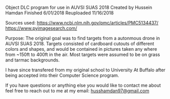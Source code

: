 Object DLC program for use in AUVSI SUAS 2018
Created by Hussein Hamdan 
Finished 6/01/2018 
Reuploaded 11/16/2018

Sources used:
https://www.ncbi.nlm.nih.gov/pmc/articles/PMC5134437/
https://www.pyimagesearch.com/


Purpose:
The original goal was to find targets from a autonmous drone in AUVSI SUAS 2018. Targets consisted of
cardboard cutouts of different colors and shapes, and would be contained in pictures taken any where 
from ~150ft to 400ft in the air. Most targets were assumed to be on grass and tarmac backgrounds.

I have since transfered from my original school to University At Buffalo after being accepted into their Computer Science program.

If you have questions or anything else you would like to contact me about feel free to reach out to me at my email:
husshamdan97@gmail.com

